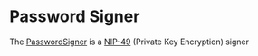 # Password Signer

The [PasswordSigner](https://hzrd149.github.io/applesauce/typedoc/classes/applesauce_signer.PasswordSigner.html) is a [NIP-49](https://github.com/nostr-protocol/nips/blob/master/49.md) (Private Key Encryption) signer
